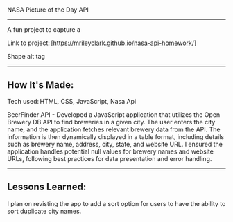 # 
NASA Picture of the Day API  

****

A fun project to capture a 

Link to project: [https://mrileyclark.github.io/nasa-api-homework/]

Shape alt tag 

****

## How It's Made: 

Tech used: HTML, CSS, JavaScript, Nasa Api

BeerFinder API - Developed a JavaScript application that utilizes 
the Open Brewery DB API to find breweries in a given city. The user enters 
the city name, and the application fetches relevant brewery data from the API. The 
information is then dynamically displayed in a table format, including details 
such as brewery name, address, city, state, and website URL. I ensured the application
handles potential null values for brewery names and website URLs, following best 
practices for data presentation and error handling.

****

 ## Lessons Learned: 

I plan on revisting the app to add a sort option for users to have the ability
to sort duplicate city names.

